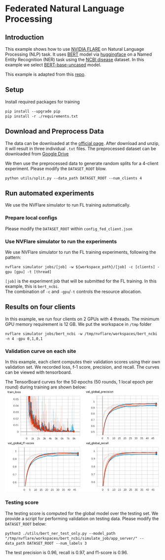 # Federated Natural Language Processing

## Introduction 
This example shows how to use [NVIDIA FLARE](https://nvidia.github.io/NVFlare) on Natural Language Processing (NLP) task.
It uses [BERT](https://github.com/google-research/bert) model via [huggingface](https://huggingface.co/bert-base-uncased)  on a Named Entity Recognition (NER) task using the [NCBI disease](https://pubmed.ncbi.nlm.nih.gov/24393765/) dataset. In this example we select [BERT-base-uncased](https://huggingface.co/bert-base-uncased) model. 

This example is adapted from this [repo](https://github.com/PL97/federated-multi-modality-learning/). 

## Setup
Install required packages for training
```
pip install --upgrade pip
pip install -r ./requirements.txt
```

## Download and Preprocess Data 

The data can be downloaded at the [official page](https://www.ncbi.nlm.nih.gov/CBBresearch/Dogan/DISEASE/). 
After download and unzip, it will result in three individual `.txt` files. The preprocessed dataset can be downloaded from [Google Drive](https://drive.google.com/drive/folders/13wROtEAnMgWpLMIGHB5CY1BQ1Xe2XqhG)

We then use the preprocessed data to generate random splits for a 4-client experiment. Please modify the `DATASET_ROOT` blow.
```commandline
python utils/split.py --data_path DATASET_ROOT --num_clients 4
```

## Run automated experiments
We use the NVFlare simulator to run FL training automatically.
### Prepare local configs
Please modify the `DATASET_ROOT` within `config_fed_client.json`
### Use NVFlare simulator to run the experiments
We use NVFlare simulator to run the FL training experiments, following the pattern:
```
nvflare simulator jobs/[job] -w ${workspace_path}/[job] -c [clients] -gpu [gpu] -t [thread]
```
`[job]` is the experiment job that will be submitted for the FL training. 
In this example, this is `bert_ncbi`.  
The combination of `-c` and `-gpu`/`-t` controls the resource allocation. 

## Results on four clients 
In this example, we run four clients on 2 GPUs with 4 threads. The minimum GPU memory requirement is 12 GB. We put the workspace in `/tmp` folder
```
nvflare simulator jobs/bert_ncbi -w /tmp/nvflare/workspaces/bert_ncbi -n 4 -gpu 0,1,0,1
```

### Validation curve on each site
In this example, each client computes their validation scores using their own
validation set. We recorded loss, f-1 score, precision, and recall. The curves can be viewed with tensorboard.

The TensorBoard curves for the 50 epochs (50 rounds, 1 local epoch per round) during training are shown below:
![All training curve](./figs/training.png)

### Testing score
The testing score is computed for the global model over the testing set.
We provide a script for performing validation on testing data. 
Please modify the `DATASET_ROOT` below:
```
python3 ./utils/bert_ner_test_only.py --model_path "/tmp/nvflare/workspaces/bert_ncbi/simulate_job/app_server/" --data_path DATASET_ROOT --num_labels 3
```
The test precision is 0.96, recall is 0.97, and f1-score is 0.96.